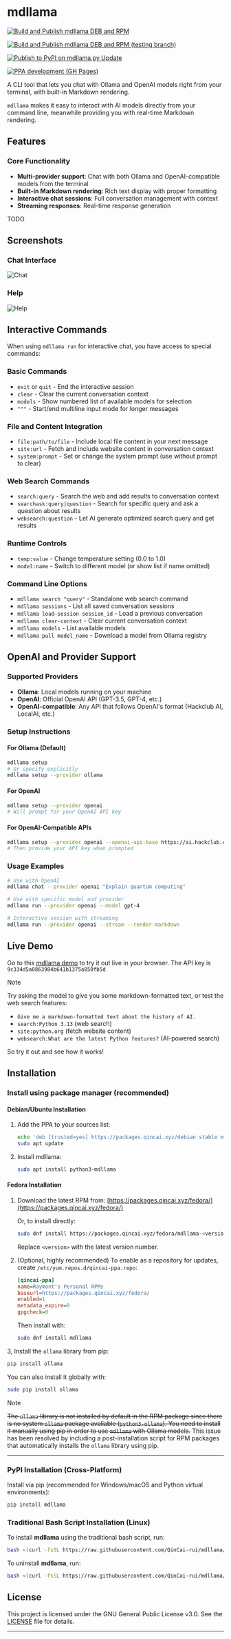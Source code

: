 # mdllama

[![Build and Publish mdllama DEB and RPM](https://github.com/QinCai-rui/packages/actions/workflows/build-and-publish-ppa.yml/badge.svg)](https://github.com/QinCai-rui/packages/actions/workflows/build-and-publish-ppa.yml)

[![Build and Publish mdllama DEB and RPM (testing branch)](https://github.com/QinCai-rui/packages/actions/workflows/build-and-publish-ppa-testing.yml/badge.svg)](https://github.com/QinCai-rui/packages/actions/workflows/build-and-publish-ppa-testing.yml)

[![Publish to PyPI on mdllama.py Update](https://github.com/QinCai-rui/mdllama/actions/workflows/publish-to-pypi.yml/badge.svg)](https://github.com/QinCai-rui/mdllama/actions/workflows/publish-to-pypi.yml)

[![PPA development (GH Pages)](https://github.com/QinCai-rui/packages/actions/workflows/pages/pages-build-deployment/badge.svg?branch=gh-pages)](https://github.com/QinCai-rui/packages/actions/workflows/pages/pages-build-deployment)

A CLI tool that lets you chat with Ollama and OpenAI models right from your terminal, with built-in Markdown rendering.

`mdllama` makes it easy to interact with AI models directly from your command line, meanwhile providing you with real-time Markdown rendering.

## Features

### Core Functionality

- **Multi-provider support**: Chat with both Ollama and OpenAI-compatible models from the terminal
- **Built-in Markdown rendering**: Rich text display with proper formatting
- **Interactive chat sessions**: Full conversation management with context
- **Streaming responses**: Real-time response generation

TODO

## Screenshots

### Chat Interface

![Chat](https://raw.githubusercontent.com/QinCai-rui/mdllama/refs/heads/main/assets/chat.png)

### Help

![Help](https://github.com/user-attachments/assets/bb080fe0-9e7b-4ba0-b9c8-f4fe1415082f)

## Interactive Commands

When using `mdllama run` for interactive chat, you have access to special commands:

### Basic Commands

- `exit` or `quit` - End the interactive session
- `clear` - Clear the current conversation context
- `models` - Show numbered list of available models for selection
- `"""` - Start/end multiline input mode for longer messages

### File and Content Integration

- `file:path/to/file` - Include local file content in your next message
- `site:url` - Fetch and include website content in conversation context
- `system:prompt` - Set or change the system prompt (use without prompt to clear)

### Web Search Commands

- `search:query` - Search the web and add results to conversation context
- `searchask:query|question` - Search for specific query and ask a question about results
- `websearch:question` - Let AI generate optimized search query and get results

### Runtime Controls

- `temp:value` - Change temperature setting (0.0 to 1.0)
- `model:name` - Switch to different model (or show list if name omitted)

### Command Line Options

- `mdllama search "query"` - Standalone web search command
- `mdllama sessions` - List all saved conversation sessions
- `mdllama load-session session_id` - Load a previous conversation
- `mdllama clear-context` - Clear current conversation context
- `mdllama models` - List available models
- `mdllama pull model_name` - Download a model from Ollama registry

## OpenAI and Provider Support

### Supported Providers

- **Ollama**: Local models running on your machine
- **OpenAI**: Official OpenAI API (GPT-3.5, GPT-4, etc.)
- **OpenAI-compatible**: Any API that follows OpenAI's format (Hackclub AI, LocalAI, etc.)

### Setup Instructions

#### For Ollama (Default)
```bash
mdllama setup
# Or specify explicitly
mdllama setup --provider ollama
```

#### For OpenAI
```bash
mdllama setup --provider openai
# Will prompt for your OpenAI API key
```

#### For OpenAI-Compatible APIs
```bash
mdllama setup --provider openai --openai-api-base https://ai.hackclub.com
# Then provide your API key when prompted
```

### Usage Examples

```bash
# Use with OpenAI
mdllama chat --provider openai "Explain quantum computing"

# Use with specific model and provider
mdllama run --provider openai --model gpt-4

# Interactive session with streaming
mdllama run --provider openai --stream --render-markdown
```

## Live Demo

Go to this [mdllama demo](https://mdllama-demo.qincai.xyz) to try it out live in your browser. The API key is `9c334d5a0863984b641b1375a850fb5d`

> [!NOTE]
> Try asking the model to give you some markdown-formatted text, or test the web search features:
>
> - `Give me a markdown-formatted text about the history of AI.`
> - `search:Python 3.13` (web search)
> - `site:python.org` (fetch website content)
> - `websearch:What are the latest Python features?` (AI-powered search)

So try it out and see how it works!

## Installation

### Install using package manager (recommended)

#### Debian/Ubuntu Installation

1. Add the PPA to your sources list:

   ```bash
   echo 'deb [trusted=yes] https://packages.qincai.xyz/debian stable main' | sudo tee /etc/apt/sources.list.d/qincai-ppa.list
   sudo apt update
   ```

2. Install mdllama:

   ```bash
   sudo apt install python3-mdllama
   ```

#### Fedora Installation

1. Download the latest RPM from:
   [https://packages.qincai.xyz/fedora/](https://packages.qincai.xyz/fedora/)

   Or, to install directly:

   ```bash
   sudo dnf install https://packages.qincai.xyz/fedora/mdllama-<version>.noarch.rpm
   ```

   Replace `<version>` with the latest version number.

2. (Optional, highly recommended) To enable as a repository for updates, create `/etc/yum.repos.d/qincai-ppa.repo`:

   ```ini
   [qincai-ppa]
   name=Raymont's Personal RPMs
   baseurl=https://packages.qincai.xyz/fedora/
   enabled=1
   metadata_expire=0
   gpgcheck=0
   ```

   Then install with:

   ```bash
   sudo dnf install mdllama
   ```

3, Install the `ollama` library from pip:

   ```bash
   pip install ollama
   ```

   You can also install it globally with:

   ```bash
   sudo pip install ollama
   ```

   > [!NOTE]
   > ~~The `ollama` library is not installed by default in the RPM package since there is no system `ollama` package avaliable (`python3-ollama`). You need to install it manually using pip in order to use `mdllama` with Ollama models.~~ This issue has been resolved by including a post-installation script for RPM packages that automatically installs the `ollama` library using pip.

---

### PyPI Installation (Cross-Platform)

Install via pip (recommended for Windows/macOS and Python virtual environments):

```bash
pip install mdllama
```

### Traditional Bash Script Installation (Linux)

To install **mdllama** using the traditional bash script, run:

```bash
bash <(curl -fsSL https://raw.githubusercontent.com/QinCai-rui/mdllama/refs/heads/main/install.sh)
```

To uninstall **mdllama**, run:

```bash
bash <(curl -fsSL https://raw.githubusercontent.com/QinCai-rui/mdllama/refs/heads/main/uninstall.sh)
```

## License

This project is licensed under the GNU General Public License v3.0. See the [LICENSE](LICENSE) file for details.

---

